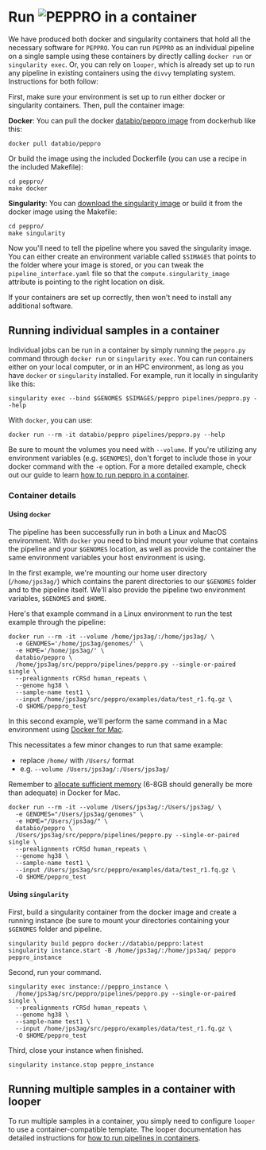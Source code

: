 # Run <img src="../../img/peppro_logo_black.svg" alt="PEPPRO" class="img-fluid" style="max-height:35px; margin-top:-15px; margin-bottom:-10px"> in a container

We have produced both docker and singularity containers that hold all the necessary software for `PEPPRO`. You can run `PEPPRO` as an individual pipeline on a single sample using these containers by directly calling `docker run` or `singularity exec`. Or, you can rely on `looper`, which is already set up to run any pipeline in existing containers using the `divvy` templating system. Instructions for both follow: 

First, make sure your environment is set up to run either docker or singularity containers. Then, pull the container image:

**Docker**: You can pull the docker [databio/peppro image](https://hub.docker.com/r/databio/peppro/) from dockerhub like this:

```
docker pull databio/peppro
```

Or build the image using the included Dockerfile (you can use a recipe in the included Makefile):
```
cd peppro/
make docker
```

**Singularity**: You can [download the singularity image](http://big.databio.org/simages/peppro) or build it from the docker image using the Makefile:
```
cd peppro/
make singularity
```

Now you'll need to tell the pipeline where you saved the singularity image. You can either create an environment variable called `$SIMAGES` that points to the folder where your image is stored, or you can tweak the `pipeline_interface.yaml` file so that the `compute.singularity_image` attribute is pointing to the right location on disk.

If your containers are set up correctly, then won't need to install any additional software. 

## Running individual samples in a container

Individual jobs can be run in a container by simply running the `peppro.py` command through `docker run` or `singularity exec`. You can run containers either on your local computer, or in an HPC environment, as long as you have `docker` or `singularity` installed. For example, run it locally in singularity like this:
```
singularity exec --bind $GENOMES $SIMAGES/peppro pipelines/peppro.py --help
```

With `docker`, you can use:
```
docker run --rm -it databio/peppro pipelines/peppro.py --help
```
Be sure to mount the volumes you need with `--volume`. If you're utilizing any environment variables (e.g. `$GENOMES`), don't forget to include those in your docker command with the `-e` option. For a more detailed example, check out our guide to learn [how to run peppro in a container](howto/use-container.md).

### Container details 

#### Using `docker`
The pipeline has been successfully run in both a Linux and MacOS environment. With `docker` you need to bind mount your volume that contains the pipeline and your `$GENOMES` location, as well as provide the container the same environment variables your host environment is using.

In the first example, we're mounting our home user directory (`/home/jps3ag/`) which contains the parent directories to our `$GENOMES` folder and to the pipeline itself. We'll also provide the pipeline two environment variables, `$GENOMES` and `$HOME`.

Here's that example command in a Linux environment to run the test example through the pipeline:
```
docker run --rm -it --volume /home/jps3ag/:/home/jps3ag/ \
  -e GENOMES='/home/jps3ag/genomes/' \
  -e HOME='/home/jps3ag/' \
  databio/peppro \
  /home/jps3ag/src/peppro/pipelines/peppro.py --single-or-paired single \
  --prealignments rCRSd human_repeats \
  --genome hg38 \
  --sample-name test1 \
  --input /home/jps3ag/src/peppro/examples/data/test_r1.fq.gz \
  -O $HOME/peppro_test
```

In this second example, we'll perform the same command in a Mac environment using [Docker for Mac](https://docs.docker.com/v17.12/docker-for-mac/install/). 

This necessitates a few minor changes to run that same example:

- replace `/home/` with `/Users/` format
- e.g. `--volume /Users/jps3ag/:/Users/jps3ag/`

Remember to [allocate sufficient memory](https://docs.docker.com/docker-for-mac/#advanced) (6-8GB should generally be more than adequate) in Docker for Mac.

```
docker run --rm -it --volume /Users/jps3ag/:/Users/jps3ag/ \
  -e GENOMES="/Users/jps3ag/genomes" \
  -e HOME="/Users/jps3ag/" \
  databio/peppro \
  /Users/jps3ag/src/peppro/pipelines/peppro.py --single-or-paired single \
  --prealignments rCRSd human_repeats \
  --genome hg38 \
  --sample-name test1 \
  --input /Users/jps3ag/src/peppro/examples/data/test_r1.fq.gz \
  -O $HOME/peppro_test
```

#### Using `singularity`

First, build a singularity container from the docker image and create a running instance (be sure to mount your directories containing your `$GENOMES` folder and pipeline.
```
singularity build peppro docker://databio/peppro:latest
singularity instance.start -B /home/jps3ag/:/home/jps3aq/ peppro peppro_instance
```

Second, run your command.
```
singularity exec instance://peppro_instance \
  /home/jps3ag/src/peppro/pipelines/peppro.py --single-or-paired single \
  --prealignments rCRSd human_repeats \
  --genome hg38 \
  --sample-name test1 \
  --input /home/jps3ag/src/peppro/examples/data/test_r1.fq.gz \
  -O $HOME/peppro_test
```

Third, close your instance when finished.
```
singularity instance.stop peppro_instance
```

## Running multiple samples in a container with looper

To run multiple samples in a container, you simply need to configure `looper` to use a container-compatible template. The looper documentation has detailed instructions for [how to run pipelines in containers](http://code.databio.org/looper/containers/).